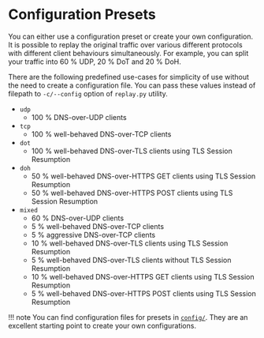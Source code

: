 # Configuration Presets

You can either use a configuration preset or create your own configuration. It
is possible to replay the original traffic over various different protocols
with different client behaviours simultaneously. For example, you can split
your traffic into 60 % UDP, 20 % DoT and 20 % DoH.

There are the following predefined use-cases for simplicity of use without the
need to create a configuration file. You can pass these values instead of
filepath to `-c/--config` option of `replay.py` utility.

- `udp`
    - 100 % DNS-over-UDP clients
- `tcp`
    - 100 % well-behaved DNS-over-TCP clients
- `dot`
    - 100 % well-behaved DNS-over-TLS clients using TLS Session Resumption
- `doh`
    - 50 % well-behaved DNS-over-HTTPS GET clients using TLS Session Resumption
    - 50 % well-behaved DNS-over-HTTPS POST clients using TLS Session Resumption
- `mixed`
    - 60 % DNS-over-UDP clients
    - 5 % well-behaved DNS-over-TCP clients
    - 5 % aggressive DNS-over-TCP clients
    - 10 % well-behaved DNS-over-TLS clients using TLS Session Resumption
    - 5 % well-behaved DNS-over-TLS clients without TLS Session Resumption
    - 10 % well-behaved DNS-over-HTTPS GET clients using TLS Session Resumption
    - 5 % well-behaved DNS-over-HTTPS POST clients using TLS Session Resumption

!!! note
    You can find configuration files for presets in
    [`config/`](https://gitlab.nic.cz/knot/shotgun/-/tree/master/config).  They
    are an excellent starting point to create your own configurations.
